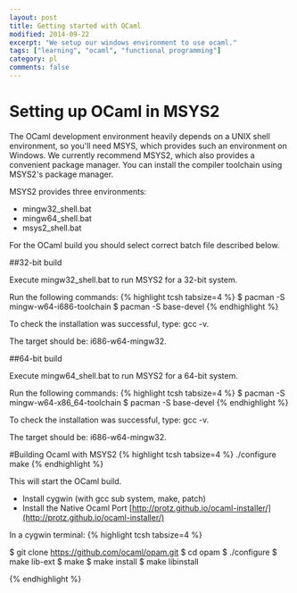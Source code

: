 ```yaml
---
layout: post
title: Getting started with OCaml
modified: 2014-09-22
excerpt: "We setup our windows environment to use ocaml."
tags: ["learning", "ocaml", "functional programming"]
category: pl
comments: false
---
```


# Setting up OCaml in MSYS2
The OCaml development environment heavily depends on a UNIX shell environment, so you'll need MSYS, which provides such an environment on Windows. 
We currently recommend MSYS2, which also provides a convenient package manager. 
You can install the compiler toolchain using MSYS2's package manager.

MSYS2 provides three environments:

* mingw32_shell.bat
* mingw64_shell.bat
* msys2_shell.bat 

For the OCaml build you should select correct batch file described below.

##32-bit build

Execute mingw32_shell.bat to run MSYS2 for a 32-bit system.

Run the following commands:
{% highlight tcsh tabsize=4 %}
$ pacman -S mingw-w64-i686-toolchain
$ pacman -S base-devel
{% endhighlight %}

To check the installation was successful, type: gcc -v.

The target should be: i686-w64-mingw32.

##64-bit build

Execute mingw64_shell.bat to run MSYS2 for a 64-bit system.

Run the following commands:
{% highlight tcsh tabsize=4 %}
$ pacman -S mingw-w64-x86_64-toolchain
$ pacman -S base-devel
{% endhighlight %}

To check the installation was successful, type: gcc -v.

The target should be: i686-w64-mingw32.

#Building Ocaml with MSYS2
{% highlight tcsh tabsize=4 %}
./configure
make
{% endhighlight %}

This will start the OCaml build.



* Install cygwin (with gcc sub system, make, patch)
* Install the Native Ocaml Port [http://protz.github.io/ocaml-installer/](http://protz.github.io/ocaml-installer/)


In a cygwin terminal:
{% highlight tcsh tabsize=4 %}

$ git clone https://github.com/ocaml/opam.git
$ cd opam
$ ./configure
$ make lib-ext
$ make
$ make install
$ make libinstall

{% endhighlight %}


